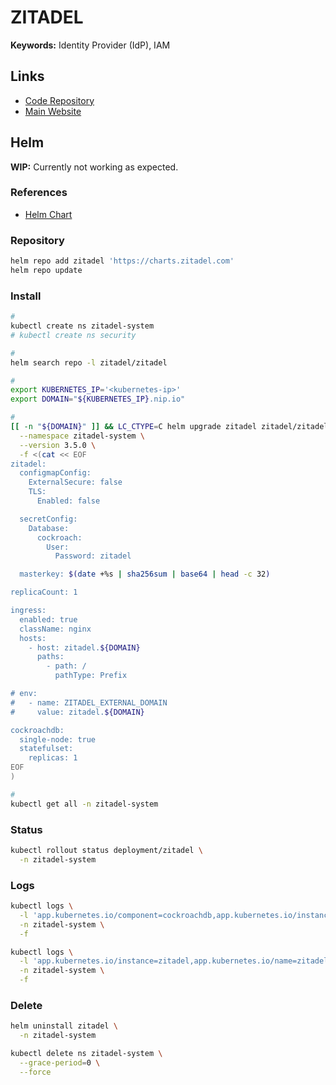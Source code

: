 # ZITADEL

**Keywords:** Identity Provider (IdP), IAM

## Links

- [Code Repository](https://github.com/zitadel/zitadel)
- [Main Website](https://zitadel.com/)

## Helm

**WIP:** Currently not working as expected.

### References

- [Helm Chart](https://github.com/zitadel/zitadel-charts/tree/main/charts/zitadel)

### Repository

```sh
helm repo add zitadel 'https://charts.zitadel.com'
helm repo update
```

### Install

```sh
#
kubectl create ns zitadel-system
# kubectl create ns security

#
helm search repo -l zitadel/zitadel

#
export KUBERNETES_IP='<kubernetes-ip>'
export DOMAIN="${KUBERNETES_IP}.nip.io"

#
[[ -n "${DOMAIN}" ]] && LC_CTYPE=C helm upgrade zitadel zitadel/zitadel \
  --namespace zitadel-system \
  --version 3.5.0 \
  -f <(cat << EOF
zitadel:
  configmapConfig:
    ExternalSecure: false
    TLS:
      Enabled: false

  secretConfig:
    Database:
      cockroach:
        User:
          Password: zitadel

  masterkey: $(date +%s | sha256sum | base64 | head -c 32)

replicaCount: 1

ingress:
  enabled: true
  className: nginx
  hosts:
    - host: zitadel.${DOMAIN}
      paths:
        - path: /
          pathType: Prefix

# env:
#   - name: ZITADEL_EXTERNAL_DOMAIN
#     value: zitadel.${DOMAIN}

cockroachdb:
  single-node: true
  statefulset:
    replicas: 1
EOF
)

#
kubectl get all -n zitadel-system
```

<!--
kubectl port-forward \
  --address 0.0.0.0 \
  -n zitadel-system \
  svc/zitadel \
  8080:8080
-->

### Status

```sh
kubectl rollout status deployment/zitadel \
  -n zitadel-system
```

### Logs

```sh
kubectl logs \
  -l 'app.kubernetes.io/component=cockroachdb,app.kubernetes.io/instance=zitadel' \
  -n zitadel-system \
  -f

kubectl logs \
  -l 'app.kubernetes.io/instance=zitadel,app.kubernetes.io/name=zitadel' \
  -n zitadel-system \
  -f
```

### Delete

```sh
helm uninstall zitadel \
  -n zitadel-system

kubectl delete ns zitadel-system \
  --grace-period=0 \
  --force
```
